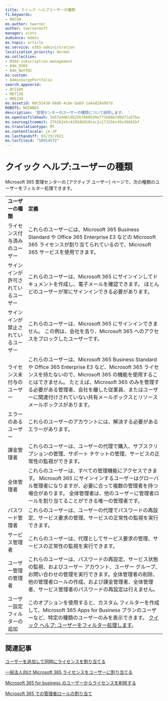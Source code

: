 ```yaml
---
title: クイック ヘルプユーザーの種類
f1.keywords:
- NOCSH
ms.author: twerner
author: twernermsft
manager: scotv
audience: Admin
ms.topic: article
ms.service: o365-administration
localization_priority: Normal
ms.collection:
- M365-subscription-management
- Adm_O365
- Adm_NonTOC
ms.custom:
- AdminSurgePortfolio
search.appverid:
- BCS160
- MET150
- MOE150
ms.assetid: 0dc55430-98d6-4cbe-ba69-1a4ad29a967d
ROBOTS: NOINDEX
description: '管理センターのユーザーの種類について説明します。 '
ms.openlocfilehash: 5467ed46c9b25b78005d9e773b88b7d0d71a57ba
ms.sourcegitcommit: 27b2b2e5c41934b918cac2c171556c45e36661bf
ms.translationtype: MT
ms.contentlocale: ja-JP
ms.lasthandoff: 03/19/2021
ms.locfileid: "50914572"
---
```

# <a name="quick-help-types-of-users"></a>クイック ヘルプ:ユーザーの種類

Microsoft  365 管理センターの [アクティブ ユーザー] ページで、次の種類のユーザーをフィルター処理できます。 
  
|||
|:-----|:-----|
|**ユーザーの種類** <br/> |**定義** <br/> |
|ライセンス付与済みのユーザー  <br/> |これらのユーザーには、Microsoft 365 Business Standard や Office 365 Enterprise E3 などの Microsoft 365 ライセンスが割り当てられているので、Microsoft 365 サービスを使用できます。  <br/> |
|サインインが許可されているユーザー  <br/> |これらのユーザーは、Microsoft 365 にサインインしてドキュメントを作成し、電子メールを確認できます。 ほとんどのユーザーが常にサインインできる必要があります。  <br/> |
|サインインが禁止されているユーザー  <br/> |これらのユーザーは、Microsoft 365 にサインインできません。 この例は、会社を去り、Microsoft 365 へのアクセスをブロックしたユーザーです。  <br/> |
|ライセンス未付与のユーザー  <br/> |これらのユーザーは、Microsoft 365 Business Standard や Office 365 Enterprise E3 など、Microsoft 365 ライセンスを持たないので、Microsoft 365 の機能を使用することはできません。 たとえば、Microsoft 365 のみを管理する必要がある管理者、会社を離した従業員、またはユーザーに関連付けされていない共有メールボックスとリソース メールボックスがあります。  <br/> |
|エラーのあるユーザー  <br/> |これらのユーザーのアカウントには、解決する必要があるエラーがあります。  <br/> |
|課金管理者  <br/> |これらのユーザーは、ユーザーの代理で購入、サブスクリプションの管理、サポート チケットの管理、サービスの正常性の監視ができます。  <br/> |
|全体管理者  <br/> |これらのユーザーは、すべての管理機能にアクセスできます。 Microsoft 365 にサインインするユーザーはグローバル管理者になりますが、必要に合って複数の管理者を持つ場合があります。 全体管理者は、他のユーザーに管理者ロールを割り当てることができる唯一の管理者です。  <br/> |
|パスワード管理者  <br/> |これらのユーザーは、ユーザーの代理でパスワードの再設定、サービス要求の管理、サービスの正常性の監視を実行できます。  <br/> |
|サービス管理者  <br/> |これらのユーザーは、代理としてサービス要求の管理、サービスの正常性の監視を実行できます。  <br/> |
|ユーザー管理の管理者  <br/> |これらのユーザーは、パスワードの再設定、サービス状態の監視、およびユーザー アカウント、ユーザー グループ、お問い合わせの管理を実行できます。全体管理者の削除、他の管理者ロールの作成、および課金管理者、全体管理者、サービス管理者のパスワードの再設定は行えません。  <br/> |
|ユーザー設定フィルターの追加  <br/> |このオプションを使用すると、カスタム フィルターを作成して、Microsoft 365 Apps for Business プランのユーザーなど、特定の種類のユーザーのみを表示できます。 [クイック ヘルプ: ユーザーをフィルター処理します](../add-users/create-edit-or-delete-a-custom-user-view.md)。  <br/> |
   
## <a name="related-articles"></a>関連記事

[ユーザーを追加して同時にライセンスを割り当てる](../add-users/add-users.md)
    
[一般法人向け Microsoft 365 ライセンスをユーザーに割り当てる](../manage/assign-licenses-to-users.md)
    
[Microsoft 365 for business のユーザーからライセンスを削除する](../manage/remove-licenses-from-users.md)
    
[Microsoft 365 での管理者ロールの割り当て](../add-users/assign-admin-roles.md)
